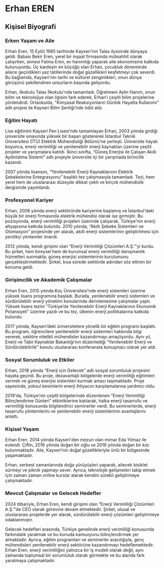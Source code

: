 # Erhan EREN

## Kişisel Biyografi

### Erken Yaşam ve Aile

Erhan Eren, 15 Eylül 1985 tarihinde Kayseri’nin Talas ilçesinde dünyaya geldi. Babası Bekir Eren, yerel bir inşaat firmasında müteahhit olarak çalışırken, annesi Fatma Eren, ev hanımlığı yaparak aile ekonomisine katkıda bulunuyordu. Üç kardeşin en küçüğü olan Erhan, çocukluk döneminde ailece geçirdikleri yaz tatillerinde doğal güzellikleri keşfetmeyi çok severdi. Bu bağlamda, Kayseri'nin tarihi ve kültürel zenginlikleri, onun dünya görüşünü şekillendiren unsurların başında geliyordu.

Erhan, ilkokulu Talas İlkokulu'nda tamamladı. Öğretmeni Aylin Hanım, onun bilim ve teknolojiye olan ilgisini fark ederek, Erhan’ı çeşitli bilim projelerine yönlendirdi. Ortaokulda, "Kimyasal Reaksiyonların Günlük Hayatta Kullanımı" adlı projesi ile Kayseri Bilim Şenliği’nde ödül aldı.

### Eğitim Hayatı

Lise eğitimini Kayseri Fen Lisesi’nde tamamlayan Erhan, 2003 yılında girdiği üniversite sınavında yüksek bir başarı göstererek İstanbul Teknik Üniversitesi (İTÜ) Elektrik Mühendisliği Bölümü’ne yerleşti. Üniversite hayatı boyunca, enerji verimliliği ve yenilenebilir enerji kaynakları üzerine çeşitli projeler ve yarışmalara katıldı. İkinci sınıfta, “Güneş Enerjisi ile Çalışan Akıllı Aydınlatma Sistemi” adlı projeyle üniversite içi bir yarışmada birincilik kazandı.

2007 yılında lisansını, “Yenilenebilir Enerji Kaynaklarının Elektrik Şebekelerine Entegrasyonu” başlıklı tez çalışmasıyla tamamladı. Tezi, hem yerel hem de uluslararası düzeyde dikkat çekti ve birçok mühendislik dergisinde yayımlandı.

### Profesyonel Kariyer

Erhan, 2008 yılında enerji sektöründe kariyerine başlamış ve İstanbul'daki büyük bir enerji firmasında elektrik mühendisi olarak işe girmiştir. Bu pozisyonda, enerji verimliliği projeleri üzerinde çalışarak, Türkiye'nin enerji altyapısına katkıda bulundu. 2010 yılında, “Akıllı Şebeke Sistemleri ve Otomasyon” projesinde yer alarak, akıllı enerji sistemlerinin geliştirilmesi için yenilikçi yöntemler önerdi.

2012 yılında, kendi girişimi olan “Enerji Verimliliği Çözümleri A.Ş.”’yi kurdu. Bu şirket, hem bireysel hem de kurumsal enerji verimliliği danışmanlık hizmetleri sunmakta; güneş enerjisi sistemlerinin kurulumunu gerçekleştirmektedir. Şirket, kısa sürede sektörde adından söz ettiren bir konuma geldi.

### Girişimcilik ve Akademik Çalışmalar

Erhan Eren, 2015 yılında Koç Üniversitesi’nde enerji sistemleri üzerine yüksek lisans programına başladı. Burada, yenilenebilir enerji sistemleri ve sürdürülebilir enerji yönetimi konularında derinlemesine çalışmalar yaptı. Yüksek lisans tezini “Türkiye’de Yenilenebilir Enerji Kaynaklarının Ekonomik Potansiyeli" üzerine yazdı ve bu tez, ülkenin enerji politikalarına katkıda bulundu.

2017 yılında, Kayseri’deki üniversitelere yönelik bir eğitim programı başlattı. Bu program, öğrencilere yenilenebilir enerji sistemleri hakkında bilgi vererek, sektöre nitelikli mühendisler kazandırmayı amaçlıyordu. Aynı yıl, Enerji ve Tabii Kaynaklar Bakanlığı’nın düzenlediği “Yenilenebilir Enerji ve Sürdürülebilirlik” konulu uluslararası konferansta konuşmacı olarak yer aldı.

### Sosyal Sorumluluk ve Etkiler

Erhan, 2018 yılında “Enerji için Gelecek” adlı sosyal sorumluluk projesini hayata geçirdi. Bu proje, dezavantajlı bölgelerde enerji verimliliği eğitimleri vermek ve güneş enerjisi sistemleri kurmak amacı taşımaktadır. Proje sayesinde, yoksul kesimlerin enerji ihtiyacını karşılamalarına yardımcı oldu.

2019'da, Türkiye’nin çeşitli bölgelerinde düzenlenen “Enerji Verimliliği Bilinçlendirme Günleri” etkinliklerine katılarak, halka enerji tasarrufu ve verimliliği konusunda bilgilendirici seminerler verdi. Bu seminerlerde, enerji tasarrufu yöntemlerini ve yenilenebilir enerji sistemlerinin avantajlarını anlattı.

### Kişisel Yaşam

Erhan Eren, 2014 yılında Kayseri'den mezun olan mimar Eda Yılmaz ile evlendi. Çiftin, 2016 yılında doğan bir oğlu ve 2019 yılında doğan bir kızı bulunmaktadır. Aile, Kayseri’nin doğal güzellikleriyle ünlü bir bölgesinde yaşamaktadır. 

Erhan, serbest zamanlarında doğa yürüyüşleri yaparak, ailecek bisiklet sürmeyi ve piknik yapmayı sever. Ayrıca, teknolojik gelişmeleri takip etmek için zaman zaman online kurslar alarak kendini sürekli geliştirmeye çalışmaktadır.

### Mevcut Çalışmalar ve Gelecek Hedefler

2024 itibariyle, Erhan Eren, kendi girişimi olan “Enerji Verimliliği Çözümleri A.Ş.”’de CEO olarak görevine devam etmektedir. Şirket, ulusal ve uluslararası projelerde yer alarak, sürdürülebilir enerji çözümleri geliştirmeye odaklanmıştır.

Gelecek hedefleri arasında, Türkiye genelinde enerji verimliliği konusunda farkındalık yaratmak ve bu konuda kamuoyunu bilinçlendirmek yer almaktadır. Ayrıca, eğitim programları ve seminerler aracılığıyla, genç mühendisleri yenilenebilir enerji sektörüne kazandırmayı hedeflemektedir. Erhan Eren, enerji verimliliğini yalnızca bir iş modeli olarak değil, aynı zamanda toplumsal bir sorumluluk olarak görmekte ve bu alanda fark yaratmaya çalışmaktadır.
